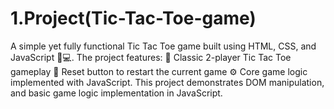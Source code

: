 # 1.Project(Tic-Tac-Toe-game)
A simple yet fully functional Tic Tac Toe game built using HTML, CSS, and JavaScript 🧠💻. The project features:  🎯 Classic 2-player Tic Tac Toe gameplay  🔁 Reset button to restart the current game ⚙️ Core game logic implemented with JavaScript. This project demonstrates DOM manipulation, and basic game logic implementation in JavaScript.
